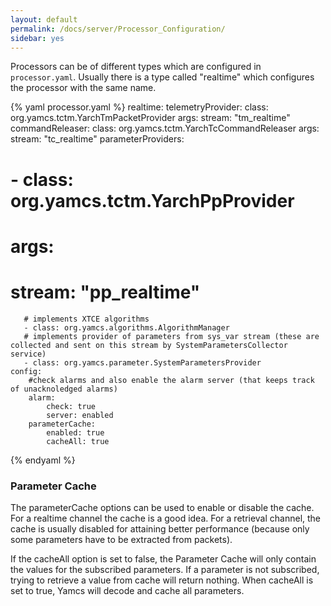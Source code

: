 ```yaml
---
layout: default
permalink: /docs/server/Processor_Configuration/
sidebar: yes
---
```


Processors can be of different types which are configured in `processor.yaml`. Usually there is a type called "realtime" which configures the processor with the same name.

{% yaml processor.yaml %}
 realtime:
    telemetryProvider:
       class: org.yamcs.tctm.YarchTmPacketProvider
       args:
           stream: "tm_realtime"
    commandReleaser:
       class: org.yamcs.tctm.YarchTcCommandReleaser
       args:
           stream: "tc_realtime"
    parameterProviders:
#       - class: org.yamcs.tctm.YarchPpProvider
#         args:
#           stream: "pp_realtime"
       # implements XTCE algorithms
       - class: org.yamcs.algorithms.AlgorithmManager
       # implements provider of parameters from sys_var stream (these are collected and sent on this stream by SystemParametersCollector service)
       - class: org.yamcs.parameter.SystemParametersProvider
    config:
        #check alarms and also enable the alarm server (that keeps track of unacknoledged alarms)
        alarm:
            check: true
            server: enabled
        parameterCache:
            enabled: true
            cacheAll: true
{% endyaml %}

### Parameter Cache
The parameterCache options can be used to enable or disable the cache. For a realtime channel the cache is a good idea. For a retrieval channel, the cache is usually disabled for attaining better performance (because only some parameters have to be extracted from packets).

If the cacheAll option is set to false, the Parameter Cache will only contain the values for the subscribed parameters. If a parameter is not subscribed, trying to retrieve a value from cache will return nothing.
When cacheAll is set to true, Yamcs will decode and cache all parameters.
